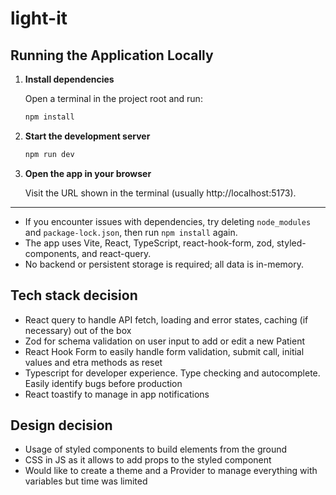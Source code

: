 # light-it

## Running the Application Locally

1. **Install dependencies**

    Open a terminal in the project root and run:

    ```sh
    npm install
    ```

2. **Start the development server**

    ```sh
    npm run dev
    ```

3. **Open the app in your browser**

    Visit the URL shown in the terminal (usually http://localhost:5173).

---

-   If you encounter issues with dependencies, try deleting `node_modules` and `package-lock.json`, then run
    `npm install` again.
-   The app uses Vite, React, TypeScript, react-hook-form, zod, styled-components, and react-query.
-   No backend or persistent storage is required; all data is in-memory.

## Tech stack decision

-   React query to handle API fetch, loading and error states, caching (if necessary) out of the box
-   Zod for schema validation on user input to add or edit a new Patient
-   React Hook Form to easily handle form validation, submit call, initial values and etra methods as reset
-   Typescript for developer experience. Type checking and autocomplete. Easily identify bugs before production
-   React toastify to manage in app notifications

## Design decision

-   Usage of styled components to build elements from the ground
-   CSS in JS as it allows to add props to the styled component
-   Would like to create a theme and a Provider to manage everything with variables but time was limited
